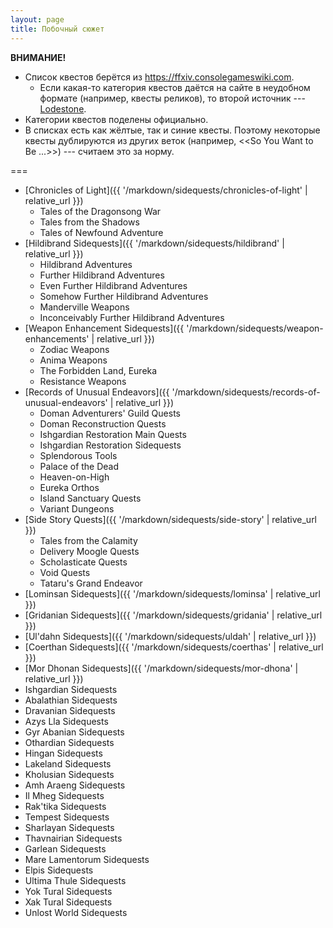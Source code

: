 ```yaml
---
layout: page
title: Побочный сюжет
---
```


**ВНИМАНИЕ!**
* Список квестов берётся из <https://ffxiv.consolegameswiki.com>.
  * Если какая-то категория квестов даётся на сайте в неудобном формате (например, квесты реликов), то второй источник --- [Lodestone](https://eu.finalfantasyxiv.com/lodestone/playguide/db/quest/).
* Категории квестов поделены официально.
* В списках есть как жёлтые, так и синие квесты. Поэтому некоторые квесты дублируются из других веток (например, <<So You Want to Be ...>>) --- считаем это за норму.

===

* [Chronicles of Light]({{ '/markdown/sidequests/chronicles-of-light' | relative_url }})
  * Tales of the Dragonsong War
  * Tales from the Shadows
  * Tales of Newfound Adventure
* [Hildibrand Sidequests]({{ '/markdown/sidequests/hildibrand' | relative_url }})
  * Hildibrand Adventures
  * Further Hildibrand Adventures
  * Even Further Hildibrand Adventures
  * Somehow Further Hildibrand Adventures
  * Manderville Weapons
  * Inconceivably Further Hildibrand Adventures
* [Weapon Enhancement Sidequests]({{ '/markdown/sidequests/weapon-enhancements' | relative_url }})
  * Zodiac Weapons
  * Anima Weapons
  * The Forbidden Land, Eureka
  * Resistance Weapons
* [Records of Unusual Endeavors]({{ '/markdown/sidequests/records-of-unusual-endeavors' | relative_url }})
  * Doman Adventurers' Guild Quests
  * Doman Reconstruction Quests
  * Ishgardian Restoration Main Quests
  * Ishgardian Restoration Sidequests
  * Splendorous Tools
  * Palace of the Dead
  * Heaven-on-High
  * Eureka Orthos
  * Island Sanctuary Quests
  * Variant Dungeons
* [Side Story Quests]({{ '/markdown/sidequests/side-story' | relative_url }})
  * Tales from the Calamity
  * Delivery Moogle Quests
  * Scholasticate Quests
  * Void Quests
  * Tataru's Grand Endeavor
* [Lominsan Sidequests]({{ '/markdown/sidequests/lominsa' | relative_url }})
* [Gridanian Sidequests]({{ '/markdown/sidequests/gridania' | relative_url }})
* [Ul'dahn Sidequests]({{ '/markdown/sidequests/uldah' | relative_url }})
* [Coerthan Sidequests]({{ '/markdown/sidequests/coerthas' | relative_url }})
* [Mor Dhonan Sidequests]({{ '/markdown/sidequests/mor-dhona' | relative_url }})
* Ishgardian Sidequests
* Abalathian Sidequests
* Dravanian Sidequests
* Azys Lla Sidequests
* Gyr Abanian Sidequests
* Othardian Sidequests
* Hingan Sidequests
* Lakeland Sidequests
* Kholusian Sidequests
* Amh Araeng Sidequests
* Il Mheg Sidequests
* Rak'tika Sidequests
* Tempest Sidequests
* Sharlayan Sidequests
* Thavnairian Sidequests
* Garlean Sidequests
* Mare Lamentorum Sidequests
* Elpis Sidequests
* Ultima Thule Sidequests
* Yok Tural Sidequests
* Xak Tural Sidequests
* Unlost World Sidequests
